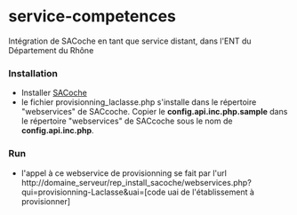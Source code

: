service-competences
===================

Intégration de SACoche en tant que service distant, dans l'ENT du Département du Rhône

### Installation
 - Installer [SACoche](https://sacoche.sesamath.net/telechargement.php)
 - le fichier provisionning_laclasse.php s'installe dans le répertoire "webservices" de SACcoche.
Copier le **config.api.inc.php.sample** dans le répertoire "webservices" de SACcoche sous le nom de **config.api.inc.php**.

### Run
 - l'appel à ce webservice de provisionning se fait par l'url http://domaine_serveur/rep_install_sacoche/webservices.php?qui=provisionning-Laclasse&uai=[code uai de l'établissement à provisionner]
